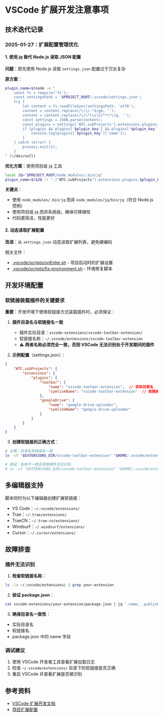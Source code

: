 # VSCode 扩展开发注意事项

## 技术迭代记录

### 2025-01-27：扩展配置管理优化

#### 1. 使用 jq 替代 Node.js 读取 JSON 配置

**问题**：原先使用 Node.js 读取 `settings.json` 配置过于冗长复杂

**原方案**：
```bash
plugin_name=$(node -e "
    const fs = require('fs');
    const settingsPath = '$PROJECT_ROOT/.vscode/settings.json';
    try {
        let content = fs.readFileSync(settingsPath, 'utf8');
        content = content.replace(/\/\/.*$/gm, '');
        content = content.replace(/\/\*[\s\S]*?\*\/g, '');
        const settings = JSON.parse(content);
        const plugins = settings['WTC.subProjects'].extensions.plugins;
        if (plugins && plugins['$plugin_key'] && plugins['$plugin_key']['name']) {
            console.log(plugins['$plugin_key']['name']);
        }
    } catch (error) {
        process.exit(1);
    }
" 2>/dev/null)
```

**优化方案**：使用项目级 jq 工具
```bash
local JQ="$PROJECT_ROOT/node_modules/.bin/jq"
plugin_name=$($JQ -r ".["WTC.subProjects"].extensions.plugins.$plugin_key.name // empty" "$settings_file" 2>/dev/null)
```

**关键点**：
- 使用 `node_modules/.bin/jq` 而非 `node_modules/jq/bin/jq`（符合 Node.js 惯例）
- 使用项目级 jq 而非系统级，确保可移植性
- 代码更简洁，性能更好

#### 2. 动态读取扩展配置

**改进**：从 `settings.json` 动态读取扩展列表，避免硬编码

相关文件：
- [.vscode/scripts/onEnter.sh](https://github.com/LuckyZen/WorldTourCasino/blob/classic_vegas_cvs_v855/.vscode/scripts/onEnter.sh) - 项目启动时的扩展设置
- [.vscode/scripts/fix-environment.sh](https://github.com/LuckyZen/WorldTourCasino/blob/classic_vegas_cvs_v855/.vscode/scripts/fix-environment.sh) - 环境修复脚本

## 开发环境配置

### 软链接装载插件的关键要求

**重要**：开发环境下使用软链接方式装载插件时，必须保证：

1. **插件目录名与软链接名一致**
   - 插件实际目录：`vscode-extensions/vscode-toolbar-extension/`
   - 软链接名称：`~/.vscode/extensions/vscode-toolbar-extension`
   - ⚠️ **两者名称必须完全一致，否则 VSCode 无法识别处于开发期间的插件**

2. **示例配置**（settings.json）：
```json
{
    "WTC.subProjects": {
        "extensions": {
            "plugins": {
                "toolbar": {
                    "name": "vscode-toolbar-extension",  // 实际目录名
                    "symlinkName": "vscode-toolbar-extension"  // 软链接名（必须一致）
                },
                "googleDrive": {
                    "name": "google-drive-uploader",
                    "symlinkName": "google-drive-uploader"
                }
            }
        }
    }
}
```

3. **创建软链接的正确方式**：
```bash
# 正确：目录名和链接名一致
ln -sf "$EXTENSIONS_DIR/vscode-toolbar-extension" "$HOME/.vscode/extensions/vscode-toolbar-extension"

# 错误：名称不一致会导致插件无法识别
# ln -sf "$EXTENSIONS_DIR/vscode-toolbar-extension" "$HOME/.vscode/extensions/toolbar-0.0.1"
```

## 多编辑器支持

脚本同时为以下编辑器创建扩展软链接：
- VS Code：`~/.vscode/extensions/`
- Trae：`~/.trae/extensions/`
- TraeCN：`~/.trae-cn/extensions/`
- Windsurf：`~/.windsurf/extensions/`
- Cursor：`~/.cursor/extensions/`

## 故障排查

### 插件无法识别

1. **检查软链接名称**：
```bash
ls -la ~/.vscode/extensions/ | grep your-extension
```

2. **验证 package.json**：
```bash
cat vscode-extensions/your-extension/package.json | jq '.name, .publisher'
```

3. **确保目录名一致性**：
- 实际目录名
- 软链接名
- package.json 中的 name 字段

### 调试建议

1. 使用 VSCode 开发者工具查看扩展加载日志
2. 检查 `~/.vscode/extensions/` 目录下的软链接是否正确
3. 重启 VSCode 并查看扩展是否被识别

## 参考资料

- [VSCode 扩展开发文档](https://code.visualstudio.com/api)
- [项目扩展配置](https://github.com/LuckyZen/WorldTourCasino/blob/classic_vegas_cvs_v855/.vscode/settings.json)